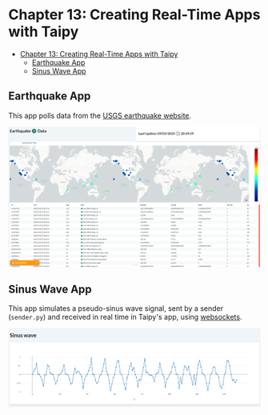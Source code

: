# Chapter 13: Creating Real-Time Apps with Taipy

- [Chapter 13: Creating Real-Time Apps with Taipy](#chapter-13-creating-real-time-apps-with-taipy)
  - [Earthquake App](#earthquake-app)
  - [Sinus Wave App](#sinus-wave-app)

## Earthquake App

This app polls data from the [USGS earthquake website](https://earthquake.usgs.gov).

![Screenshot of the Earthquake app](./img/earthquake_app.png)

## Sinus Wave App

This app simulates a pseudo-sinus wave signal, sent by a sender (`sender.py`) and received in real time in Taipy's app, using [websockets](https://pypi.org/project/websockets/).

![Screenshot of the Sinus Wave app](./img/wave.png)
